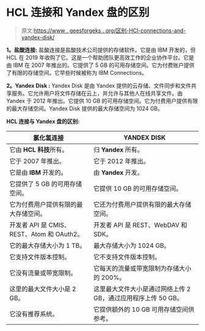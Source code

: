 # HCL 连接和 Yandex 盘的区别

> 原文:[https://www . geesforgeks . org/区别-HCl-connections-and-yandex-disk/](https://www.geeksforgeeks.org/difference-between-hcl-connections-and-yandex-disk/)

**1。盐酸连接:**
盐酸连接是盐酸技术公司提供的存储软件。它是由 IBM 开发的，但 HCL 在 2019 年收购了它。这是一个帮助团队更高效工作的企业协作平台。它是由 IBM 在 2007 年推出的。它提供了 5 GB 的可用存储空间。它为付费账户提供了有限的存储空间。它早些时候被称为 IBM Connections。

**2。Yandex Disk :**
Yandex Disk 是由 Yandex 提供的云存储、文件同步和文件共享服务。它允许用户将文件存储在云上，并允许与其他人在线共享文件。由 Yandex 于 2012 年推出。它提供 10 GB 的可用存储空间。它为付费用户提供有限的最大存储空间。Yandex Disk 提供的最大存储空间为 1024 GB。

**HCL 连接与 Yandex 盘的区别:**

<center>

| 氯化氢连接 | YANDEX DISK |
| --- | --- |
| 它由 **HCL 科技**所有。 | 归 **Yandex** 所有。 |
| 它于 2007 年推出。 | 它于 2012 年推出。 |
| 它是由 **IBM** 开发的。 | 由 **Yandex** 开发。 |
| 它提供了 5 GB 的可用存储空间。 | 它提供 10 GB 的可用存储空间。 |
| 它为付费用户提供有限的最大存储空间。 | 它还为付费用户提供有限的最大存储空间。 |
| 开发者 API 是 CMIS、REST、Atom 和 OAuth2。 | 开发者 API 是 REST、WebDAV 和 SDK。 |
| 它的最大存储大小为 1 TB。 | 最大存储大小为 1024 GB。 |
| 它支持文件版本控制。 | 它不支持文件版本控制。 |
| 它没有流量或带宽限制。 | 它每天的流量或带宽限制为存储大小的 200%。 |
| 这里的最大文件大小是 2 GB。 | 这里最大文件大小是通过网络上传 2 GB，通过应用程序上传 50 GB。 |
| 它没有推荐系统。 | 它提供额外的 10 GB 可用存储空间供参考。 |

</center>
